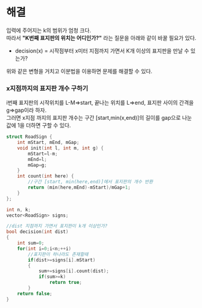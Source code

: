 # 해결
입력에 주어지는 k의 범위가 엄청 크다.  
따라서 **"K번째 표지판의 위치는 어디인가?"** 라는 질문을 아래와 같이 바꿀 필요가 있다.  
- decision(x) = 시작점부터 x미터 지점까지 가면서 K개 이상의 표지판을 만날 수 있는가?  

위와 같은 변형을 거치고 이분법을 이용하면 문제를 해결할 수 있다.  

### x지점까지의 표지판 개수 구하기  
i번째 표지판의 시작위치를 L-M=>start, 끝나는 위치를 L=>end, 표지판 사이의 간격을 g=>gap이라 하자.  
그러면 x지점 까지의 표지판 개수는 구간 [start,min(x,end)]의 길이를 gap으로 나눈 값에 1을 더하면 구할 수 있다.
```c++
struct RoadSign {
    int mStart, mEnd, mGap;
    void init(int l, int m, int g) {
        mStart=l-m;
        mEnd=l;
        mGap=g;
    }
    int count(int here) {
        //구간 [start, min(here,end)]에서 표지판의 개수 반환
        return (min(here,mEnd)-mStart)/mGap+1;
    }
};

int n, k;
vector<RoadSign> signs;

//dist 지점까지 가면서 표지판이 k개 이상인가?
bool decision(int dist)
{
    int sum=0;
    for(int i=0;i<n;++i)
        //표지판이 하나라도 존재할때
        if(dist>=signs[i].mStart)
        {
            sum+=signs[i].count(dist);
            if(sum>=k)
                return true;
        }
    return false;
}
```
